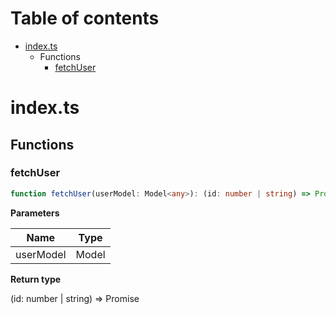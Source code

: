 # Table of contents

* [index.ts][SourceFile-0]
    * Functions
        * [fetchUser][FunctionDeclaration-0]

# index.ts

## Functions

### fetchUser

```typescript
function fetchUser(userModel: Model<any>): (id: number | string) => Promise<any>;
```

**Parameters**

| Name      | Type       |
| --------- | ---------- |
| userModel | Model<any> |

**Return type**

(id: number | string) => Promise<any>

[SourceFile-0]: index.md#indexts
[FunctionDeclaration-0]: index.md#fetchuser